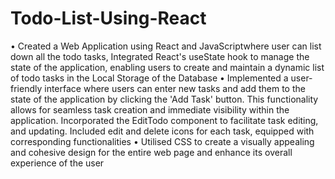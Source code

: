 # Todo-List-Using-React
• Created a Web Application using React and JavaScriptwhere user can list down all the todo tasks, Integrated React's useState hook to manage the state of the application, enabling users to create and maintain a dynamic list of todo tasks in the Local Storage of the Database
• Implemented a user-friendly interface where users can enter new tasks and add them to the state of the application by clicking the 'Add Task' button. This functionality allows for seamless task creation and immediate visibility within the application. Incorporated the EditTodo component to facilitate task editing, and updating. Included edit and delete icons for each task, equipped with corresponding functionalities
• Utilised CSS to create a visually appealing and cohesive design for the entire web page and enhance its overall experience of the user 
